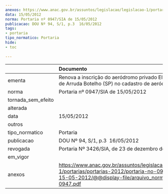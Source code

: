 ```yaml
---
anexos: https://www.anac.gov.br/assuntos/legislacao/legislacao-1/portarias/portarias-2012/portaria-no-0947-sia-de-15-05-2012/@@display-file/arquivo_norma/PA2012-0947.pdf
data: 15/05/2012
norma: Portaria nº 0947/SIA de 15/05/2012
publicacao: DOU Nº 94, S/1, p.3  16/05/2012
tags:
- portaria
tipo_normatico: Portaria
hide: 
- toc 
 
---
```


|                    | Documento                                                                                                                                                         |
|:-------------------|:------------------------------------------------------------------------------------------------------------------------------------------------------------------|
| ementa             | Renova a inscrição do aeródromo privado Elisa Camargo de Arruda Botelho (SP) no cadastro de aeródromos.                                                           |
| norma              | Portaria nº 0947/SIA de 15/05/2012                                                                                                                                |
| tornada_sem_efeito |                                                                                                                                                                   |
| alterada           |                                                                                                                                                                   |
| data               | 15/05/2012                                                                                                                                                        |
| outros             |                                                                                                                                                                   |
| tipo_normatico     | Portaria                                                                                                                                                          |
| publicacao         | DOU Nº 94, S/1, p.3  16/05/2012                                                                                                                                   |
| revogada           | Portaria Nº 3426/SIA, de 23 de dezembro de 2015                                                                                                                   |
| em_vigor           |                                                                                                                                                                   |
| anexos             | https://www.anac.gov.br/assuntos/legislacao/legislacao-1/portarias/portarias-2012/portaria-no-0947-sia-de-15-05-2012/@@display-file/arquivo_norma/PA2012-0947.pdf |